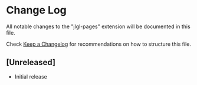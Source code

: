 # Change Log

All notable changes to the "jlgl-pages" extension will be documented in this file.

Check [Keep a Changelog](http://keepachangelog.com/) for recommendations on how to structure this file.

## [Unreleased]

- Initial release